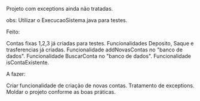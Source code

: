 Projeto com exceptions ainda não tratadas. 

obs: Utilizar o ExecucaoSistema.java para testes. 

Feito: 

Contas fixas 1,2,3 já criadas para testes. 
Funcionalidades Deposito, Saque e trasferencias já criadas.
Funcionalidade addNovasContas no "banco de dados".
Funcionalidade BuscarConta no "banco de dados".
Funcionalidade isContaExistente.


A fazer: 

Criar funcionalidade de criação de novas contas. 
Tratamento de exceptions. 
Moldar o projeto conforme as boas práticas. 